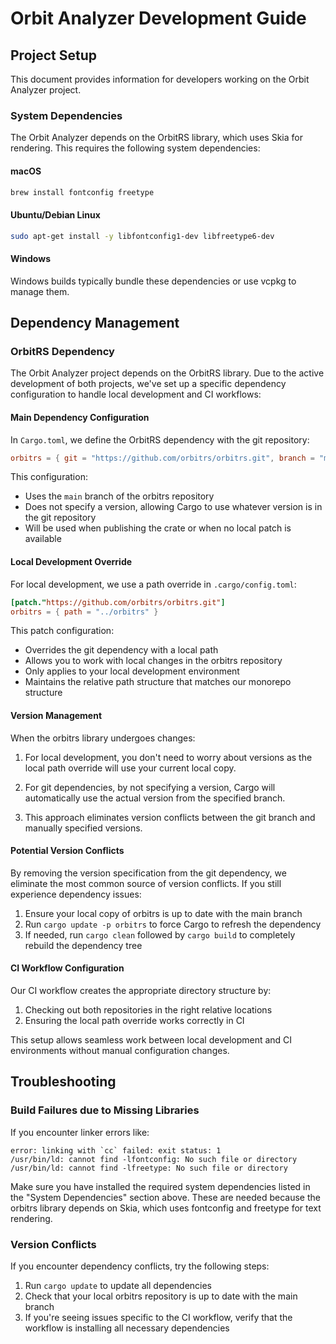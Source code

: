 # Orbit Analyzer Development Guide

## Project Setup

This document provides information for developers working on the Orbit Analyzer project.

### System Dependencies

The Orbit Analyzer depends on the OrbitRS library, which uses Skia for rendering. This requires the following system dependencies:

#### macOS
```bash
brew install fontconfig freetype
```

#### Ubuntu/Debian Linux
```bash
sudo apt-get install -y libfontconfig1-dev libfreetype6-dev
```

#### Windows
Windows builds typically bundle these dependencies or use vcpkg to manage them.

## Dependency Management

### OrbitRS Dependency

The Orbit Analyzer project depends on the OrbitRS library. Due to the active development of both projects, we've set up a specific dependency configuration to handle local development and CI workflows:

#### Main Dependency Configuration

In `Cargo.toml`, we define the OrbitRS dependency with the git repository:

```toml
orbitrs = { git = "https://github.com/orbitrs/orbitrs.git", branch = "main" }
```

This configuration:
- Uses the `main` branch of the orbitrs repository
- Does not specify a version, allowing Cargo to use whatever version is in the git repository
- Will be used when publishing the crate or when no local patch is available

#### Local Development Override

For local development, we use a path override in `.cargo/config.toml`:

```toml
[patch."https://github.com/orbitrs/orbitrs.git"]
orbitrs = { path = "../orbitrs" }
```

This patch configuration:
- Overrides the git dependency with a local path
- Allows you to work with local changes in the orbitrs repository
- Only applies to your local development environment
- Maintains the relative path structure that matches our monorepo structure

#### Version Management

When the orbitrs library undergoes changes:

1. For local development, you don't need to worry about versions as the local path override will use your current local copy.

2. For git dependencies, by not specifying a version, Cargo will automatically use the actual version from the specified branch.

3. This approach eliminates version conflicts between the git branch and manually specified versions.

#### Potential Version Conflicts

By removing the version specification from the git dependency, we eliminate the most common source of version conflicts. If you still experience dependency issues:

1. Ensure your local copy of orbitrs is up to date with the main branch
2. Run `cargo update -p orbitrs` to force Cargo to refresh the dependency
3. If needed, run `cargo clean` followed by `cargo build` to completely rebuild the dependency tree

#### CI Workflow Configuration

Our CI workflow creates the appropriate directory structure by:
1. Checking out both repositories in the right relative locations
2. Ensuring the local path override works correctly in CI

This setup allows seamless work between local development and CI environments without manual configuration changes.

## Troubleshooting

### Build Failures due to Missing Libraries

If you encounter linker errors like:
```
error: linking with `cc` failed: exit status: 1
/usr/bin/ld: cannot find -lfontconfig: No such file or directory
/usr/bin/ld: cannot find -lfreetype: No such file or directory
```

Make sure you have installed the required system dependencies listed in the "System Dependencies" section above. These are needed because the orbitrs library depends on Skia, which uses fontconfig and freetype for text rendering.

### Version Conflicts

If you encounter dependency conflicts, try the following steps:
1. Run `cargo update` to update all dependencies
2. Check that your local orbitrs repository is up to date with the main branch
3. If you're seeing issues specific to the CI workflow, verify that the workflow is installing all necessary dependencies
